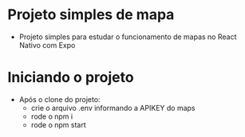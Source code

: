 # Projeto simples de mapa
  - Projeto simples para estudar o funcionamento de mapas no React Nativo com Expo

# Iniciando o projeto
  - Após o clone do projeto: 
    - crie o arquivo .env informando a APIKEY do maps
    - rode o npm i
    - rode o npm start